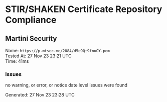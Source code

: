 # STIR/SHAKEN Certificate Repository Compliance

## Martini Security

Name: `https://p.mtsec.me/2884/d5e9Qt9fnuOY.pem`\
Tested At: 27 Nov 23 23:21 UTC\
Time: 41ms

### Issues

no warning, or error, or notice date level issues were found

Generated: 27 Nov 23 23:28 UTC